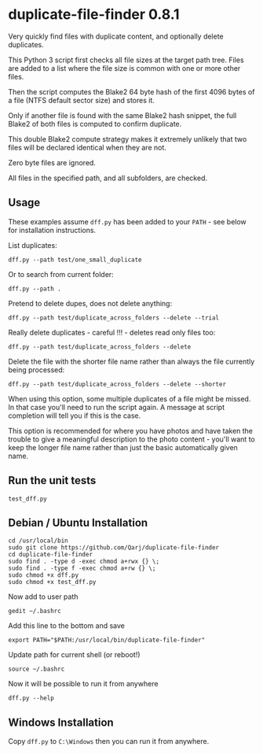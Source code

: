 # duplicate-file-finder 0.8.1

Very quickly find files with duplicate content, and optionally delete duplicates.

This Python 3 script first checks all file sizes at the target path tree.
Files are added to a list where the file size is common with one or more other files.

Then the script computes the Blake2 64 byte hash of the first 4096 bytes of a file (NTFS default sector size) and stores it.

Only if another file is found with the same Blake2 hash snippet, the full Blake2 of both files is computed to confirm duplicate.

This double Blake2 compute strategy makes it extremely unlikely that two files will be declared identical when they are not.

Zero byte files are ignored.

All files in the specified path, and all subfolders, are checked.

## Usage

These examples assume `dff.py` has been added to your `PATH` - see below for installation instructions.

List duplicates:

```
dff.py --path test/one_small_duplicate
```

Or to search from current folder:

```
dff.py --path .
```

Pretend to delete dupes, does not delete anything:

```
dff.py --path test/duplicate_across_folders --delete --trial
```

Really delete duplicates - careful !!! - deletes read only files too:

```
dff.py --path test/duplicate_across_folders --delete
```

Delete the file with the shorter file name rather than always the file currently being processed:

```
dff.py --path test/duplicate_across_folders --delete --shorter
```

When using this option, some multiple duplicates of a file might be missed. In that case you'll need to run
the script again. A message at script completion will tell you if this is the case.

This option is recommended for where you have photos and have taken the trouble to give a meaningful description
to the photo content - you'll want to keep the longer file name rather than just the basic automatically given name.

## Run the unit tests

```
test_dff.py
```

## Debian / Ubuntu Installation

```
cd /usr/local/bin
sudo git clone https://github.com/Qarj/duplicate-file-finder
cd duplicate-file-finder
sudo find . -type d -exec chmod a+rwx {} \;
sudo find . -type f -exec chmod a+rw {} \;
sudo chmod +x dff.py
sudo chmod +x test_dff.py
```

Now add to user path

```
gedit ~/.bashrc
```

Add this line to the bottom and save

```
export PATH="$PATH:/usr/local/bin/duplicate-file-finder"
```

Update path for current shell (or reboot!)

```
source ~/.bashrc
```

Now it will be possible to run it from anywhere

```
dff.py --help
```

## Windows Installation

Copy `dff.py` to `C:\Windows` then you can run it from anywhere.
